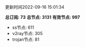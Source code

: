 更新时间2022-09-16 15:01:34

**总订阅: 73**
**总节点: 3131**
**有效节点: 997**
- ss节点: 611
- v2ray节点: 305
- trojan节点: 81
